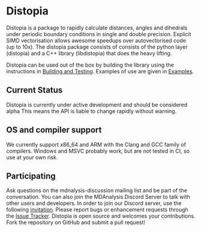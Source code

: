 # Distopia

Distopia is a package to rapidly calculate distances, angles and dihedrals under periodic boundary conditions in single and double precision. Explicit SIMD vectorisation allows awesome speedups over autovectorised code (up to 10x). The distopia package consists of consists of the python layer (distopia) and a C++ library (libdistopia) that does the heavy lifting.

Distopia can be used out of the box by building the library using the instructions in [Building and Testing](building_and_testing.md). Examples of use are given in [Examples](examples.md).

## Current Status

Distopia is currently under active development and should be considered alpha This means the API is liable to change rapidly without warning.

## OS and compiler support

We currently support x86_64 and ARM with the Clang and GCC family of compilers. Windows and MSVC probably work, but are not tested in CI, so use at your own risk. 


## Participating

Ask questions on the mdnalysis-discussion mailing list and be part of the conversation. You can also join the MDAnalysis Discord Server to talk with other users and developers. In order to join our Discord server, use the following [invitation](https://discord.com/invite/fXTSfDJyxE). Please report bugs or enhancement requests through the [Issue Tracker](https://github.com/MDAnalysis/distopia/issues). Distopia is open source and welcomes your contributions. Fork the repository on GitHub and submit a pull request!

